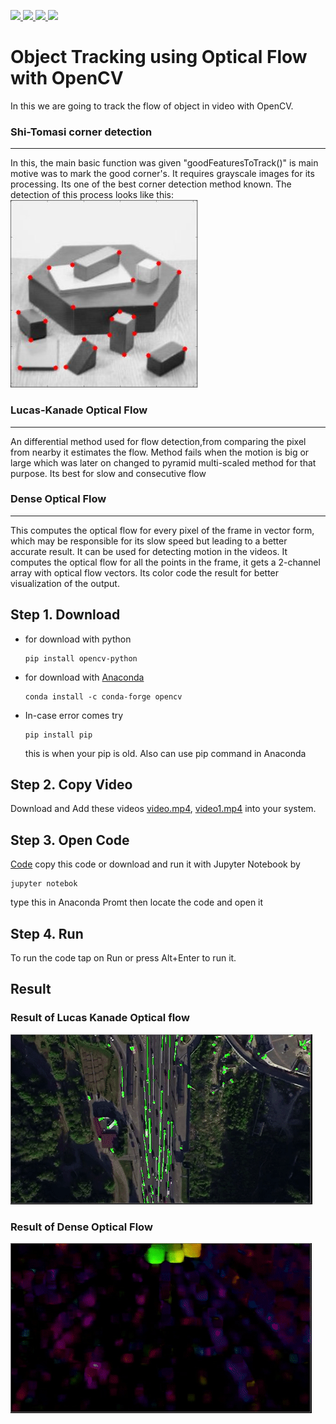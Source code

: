 <p >
   <a href="mailto:srajput1912000@gmail.com">
    <img src="https://img.shields.io/badge/-srajput1912000@gmail.com-c14438?style=flat-square&logo=Gmail&logoColor=white&link=mailto:srajput1912000@gmail.com">
   <a/>
   <!--  <a href="https://github.com/Shubham0Rajput/Shubham0Rajput"> 
    <img src="http://okokcoolokok.glitch.me/badge?page_id=Shubham0Rajput.Shubham0Rajput"> -->
   <a/>
   <a href="https://twitter.com/_Shubham0Rajput">
    <img src="https://img.shields.io/badge/-@_Shubham0Rajput-1ca0f1?style=flat-square&labelColor=1ca0f1&logo=twitter&logoColor=white&link=https://twitter.com/_Shubham0Rajput">
   <a/>
   <a href="https://t.me/Shubham0Rajput">
    <img src="https://img.shields.io/badge/-Shubham0Rajput-blue?style=flat-square&logo=Telegram&logoColor=white&link=https://t.me/Shubham0Rajput">
  <a/>
  <a href="https://www.linkedin.com/in/shubham0rajput/">
    <img src="https://img.shields.io/badge/-Shubham0Rajput-blue?style=flat-square&logo=Linkedin&logoColor=white&link=https://www.linkedin.com/in/shubham0rajput/">
  <a/>
</p>

# Object Tracking using Optical Flow with OpenCV
In this we are going to track the flow of object in video with OpenCV.


### Shi-Tomasi corner detection
---------------------------------
In this, the main basic function was given "goodFeaturesToTrack()" is main motive was to mark the good corner's. It requires grayscale images for its processing. Its one of the
best corner detection method known. The detection of this process looks like this:
![image](https://github.com/Shubham0Rajput/Object-Tracking-OpenCV/blob/main/shitomasi_block1.jpg)


### Lucas-Kanade Optical Flow
---------------------------------
An differential method used for flow detection,from comparing the pixel from nearby it estimates the flow. Method fails when the motion is big or large which was later on 
changed to pyramid multi-scaled method for that purpose. Its best for slow and consecutive flow  



### Dense Optical Flow
---------------------------------
This computes the optical flow for every pixel of the frame in vector form, which may be responsible for its slow speed but leading to a better accurate result.
It can be used for detecting motion in the videos. 
It computes the optical flow for all the points in the frame, it gets a 2-channel array with optical flow vectors. Its color code the result for better visualization of the output.




Step 1. Download
---------------------------------
* for download with python
  ```
  pip install opencv-python
  ```
* for download with [Anaconda](https://www.anaconda.com/products/individual)
  ```
  conda install -c conda-forge opencv
  ```
* In-case error comes try 
  ```
  pip install pip
  ```
  this is when your pip is old. Also can use pip command in Anaconda


Step 2. Copy Video
---------------------------------
Download and Add these videos [video.mp4](https://github.com/Shubham0Rajput/Object-Tracking-OpenCV/blob/main/video.mp4), 
[video1.mp4](https://github.com/Shubham0Rajput/Object-Tracking-OpenCV/blob/main/video1.mp4) 
into your system.


Step 3. Open Code
---------------------------------
[Code](https://github.com/Shubham0Rajput/Object-Tracking-OpenCV/blob/main/ObjectTrackingUsingOpticalFlow.ipynb) 
copy this code or download and run it with Jupyter Notebook by
```
jupyter notebok
```
type this in Anaconda Promt then locate the code and open it

Step 4. Run
---------------------------------
To run the code tap on Run or press Alt+Enter to run it.



Result
---------------------------------
### Result of Lucas Kanade Optical flow
![RESULT](https://github.com/Shubham0Rajput/Object-Tracking-OpenCV/blob/main/Lucas-Kanade%20optical%20flow.gif)


### Result of Dense Optical Flow
![RESULT](https://github.com/Shubham0Rajput/Object-Tracking-OpenCV/blob/main/Dense%20Optical%20Flow.gif)
